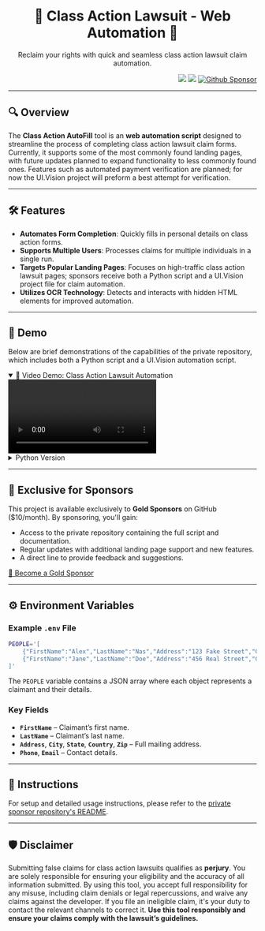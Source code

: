 <h1 align="center"> 📝 Class Action Lawsuit - Web Automation 💼 </h1>
<p align="center">Reclaim your rights with quick and seamless class action lawsuit claim automation.</p>

<p align="right">
    <img src="https://img.shields.io/badge/python-3670A0?style=for-the-badge&logo=python&logoColor=ffdd54"/>
    <img src="https://img.shields.io/badge/-selenium-%43B02A?style=for-the-badge&logo=selenium&logoColor=white"/>
    <a href="https://github.com/sponsors/Prem-ium" target="_blank">
        <img src="https://img.shields.io/badge/sponsor-30363D?style=for-the-badge&logo=GitHub-Sponsors&logoColor=#EA4AA" alt="Github Sponsor"/>
    </a>
</p>

---

## 🔍 Overview 

The **Class Action AutoFill** tool is an **web automation script** designed to streamline the process of completing class action lawsuit claim forms. Currently, it supports some of the most commonly found landing pages, with future updates planned to expand functionality to less commonly found ones. Features such as automated payment verification are planned; for now the UI.Vision project will preform a best attempt for verification. 

---
## 🛠 Features  

- **Automates Form Completion**: Quickly fills in personal details on class action forms.  
- **Supports Multiple Users**: Processes claims for multiple individuals in a single run.  
- **Targets Popular Landing Pages**: Focuses on high-traffic class action lawsuit pages; sponsors receive both a Python script and a UI.Vision project file for claim automation.  
- **Utilizes OCR Technology**: Detects and interacts with hidden HTML elements for improved automation.

---
## 🎥 Demo  
Below are brief demonstrations of the capabilities of the private repository, which includes both a Python script and a UI.Vision automation script.

<details open>
  <summary>🎥 Video Demo: Class Action Lawsuit Automation</summary>
    <video src="https://github.com/user-attachments/assets/13cd9c4f-c1a3-4dc1-b486-d4aab8f2142a" controls="controls" style="max-width: 100%; height: auto;">
    Your browser does not support video tags.
    <a href="https://github.com/user-attachments/assets/13cd9c4f-c1a3-4dc1-b486-d4aab8f2142a">View the video</a>
  </video>
  <details>
  <summary>Python Version</summary>
    <video src="https://github.com/user-attachments/assets/2b512c18-f056-47a5-902b-78712c5e1160" controls="controls" style="max-width: 100%; height: auto;">
    Your browser does not support video tags.
    <a href="https://github.com/user-attachments/assets/2b512c18-f056-47a5-902b-78712c5e1160">View the video</a>
  </video>
  </details>
</details>

---
## 🌟 Exclusive for Sponsors  

This project is available exclusively to **Gold Sponsors** on GitHub ($10/month). By sponsoring, you'll gain:  

- Access to the private repository containing the full script and documentation.  
- Regular updates with additional landing page support and new features.  
- A direct line to provide feedback and suggestions.  

[💛 Become a Gold Sponsor](https://github.com/sponsors/Prem-ium)  

---
## ⚙️ Environment Variables  

### Example `.env` File  
```bash
PEOPLE='[
    {"FirstName":"Alex","LastName":"Nas","Address":"123 Fake Street","City":"Atlanta","State":"GA","Country":"United States","Zip":"31083","Phone":"908-375-6473","Email":"alex-nas@gmail.com"},
    {"FirstName":"Jane","LastName":"Doe","Address":"456 Real Street","City":"New York","State":"NY","Country":"USA","Zip":"10001","Phone":"123-456-7890","Email":"jane-doe@gmail.com"}
]'
```  

The `PEOPLE` variable contains a JSON array where each object represents a claimant and their details.  

### Key Fields  

- **`FirstName`** – Claimant’s first name.  
- **`LastName`** – Claimant’s last name.  
- **`Address`**, **`City`**, **`State`**, **`Country`**, **`Zip`** – Full mailing address.  
- **`Phone`**, **`Email`** – Contact details.  

---

## 🚀 Instructions  

For setup and detailed usage instructions, please refer to the [private sponsor repository's README](https://github.com/PremiumSponsor/sponsors/blob/main/Auto-ClassAction/README.md).

---

## 🛡️ Disclaimer  

Submitting false claims for class action lawsuits qualifies as **perjury**. You are solely responsible for ensuring your eligibility and the accuracy of all information submitted. By using this tool, you accept full responsibility for any misuse, including claim denials or legal repercussions, and waive any claims against the developer. If you file an ineligible claim, it's your duty to contact the relevant channels to correct it. **Use this tool responsibly and ensure your claims comply with the lawsuit’s guidelines.**
